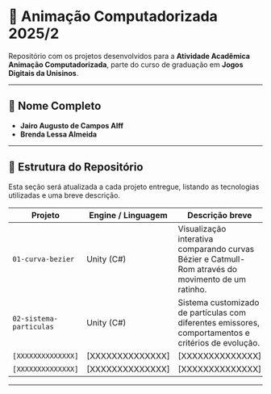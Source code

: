 # 🎥 Animação Computadorizada 2025/2

Repositório com os projetos desenvolvidos para a **Atividade Acadêmica Animação Computadorizada**, parte do curso de graduação em **Jogos Digitais da Unisinos**.

---

## 👤 Nome Completo
- **Jairo Augusto de Campos Alff**
- **Brenda Lessa Almeida**

---

## 📂 Estrutura do Repositório

Esta seção será atualizada a cada projeto entregue, listando as tecnologias utilizadas e uma breve descrição.

| **Projeto**            | **Engine / Linguagem** | **Descrição breve**                                                                                |
|------------------------|------------------------|----------------------------------------------------------------------------------------------------|
| `01-curva-bezier`      | Unity (C#)             | Visualização interativa comparando curvas Bézier e Catmull-Rom através do movimento de um ratinho. |
| `02-sistema-particulas`| Unity (C#)             | Sistema customizado de partículas com diferentes emissores, comportamentos e critérios de evolução.|                                                                                    |
| `[XXXXXXXXXXXXXX]`     | [XXXXXXXXXXXXXX]       | [XXXXXXXXXXXXXX]                                                                                   |
| `[XXXXXXXXXXXXXX]`     | [XXXXXXXXXXXXXX]       | [XXXXXXXXXXXXXX]                                                                                   |

---


